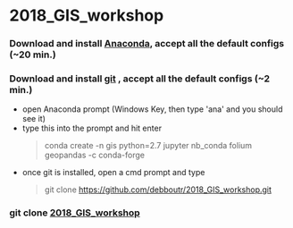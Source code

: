 # **2018_GIS_workshop**

### Download and install [Anaconda](https://www.anaconda.com/download), accept all the default configs (~20 min.)
### Download and install [git](https://git-scm.com/download/win) , accept all the default configs (~2 min.)
* open Anaconda prompt (Windows Key, then type 'ana' and you should see it)
* type this into the prompt and hit enter
  > conda create -n gis python=2.7 jupyter nb_conda folium geopandas -c conda-forge
* once git is installed, open a cmd prompt and type 
  > git clone https://github.com/debboutr/2018_GIS_workshop.git
### git clone [2018_GIS_workshop](https://github.com/debboutr/2018_GIS_workshop)


